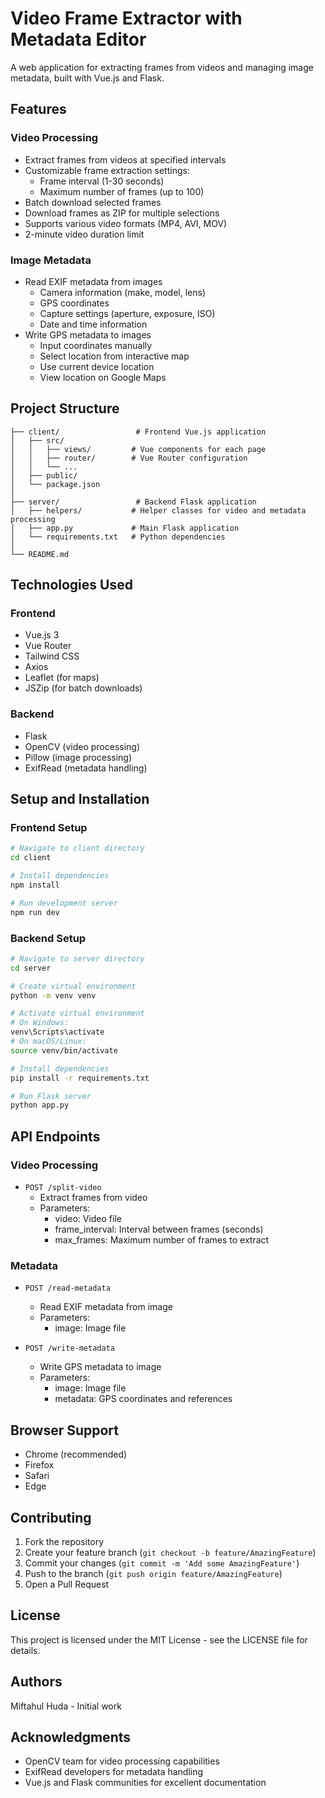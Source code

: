 # Video Frame Extractor with Metadata Editor

A web application for extracting frames from videos and managing image metadata, built with Vue.js and Flask.

## Features

### Video Processing
- Extract frames from videos at specified intervals
- Customizable frame extraction settings:
  - Frame interval (1-30 seconds)
  - Maximum number of frames (up to 100)
- Batch download selected frames
- Download frames as ZIP for multiple selections
- Supports various video formats (MP4, AVI, MOV)
- 2-minute video duration limit

### Image Metadata
- Read EXIF metadata from images
  - Camera information (make, model, lens)
  - GPS coordinates
  - Capture settings (aperture, exposure, ISO)
  - Date and time information
- Write GPS metadata to images
  - Input coordinates manually
  - Select location from interactive map
  - Use current device location
  - View location on Google Maps

## Project Structure

```
├── client/                 # Frontend Vue.js application
│   ├── src/
│   │   ├── views/         # Vue components for each page
│   │   ├── router/        # Vue Router configuration
│   │   └── ...
│   ├── public/
│   └── package.json
│
├── server/                 # Backend Flask application
│   ├── helpers/           # Helper classes for video and metadata processing
│   ├── app.py             # Main Flask application
│   └── requirements.txt   # Python dependencies
│
└── README.md
```

## Technologies Used

### Frontend
- Vue.js 3
- Vue Router
- Tailwind CSS
- Axios
- Leaflet (for maps)
- JSZip (for batch downloads)

### Backend
- Flask
- OpenCV (video processing)
- Pillow (image processing)
- ExifRead (metadata handling)

## Setup and Installation

### Frontend Setup
```bash
# Navigate to client directory
cd client

# Install dependencies
npm install

# Run development server
npm run dev
```

### Backend Setup
```bash
# Navigate to server directory
cd server

# Create virtual environment
python -m venv venv

# Activate virtual environment
# On Windows:
venv\Scripts\activate
# On macOS/Linux:
source venv/bin/activate

# Install dependencies
pip install -r requirements.txt

# Run Flask server
python app.py
```

## API Endpoints

### Video Processing
- `POST /split-video`
  - Extract frames from video
  - Parameters:
    - video: Video file
    - frame_interval: Interval between frames (seconds)
    - max_frames: Maximum number of frames to extract

### Metadata
- `POST /read-metadata`
  - Read EXIF metadata from image
  - Parameters:
    - image: Image file

- `POST /write-metadata`
  - Write GPS metadata to image
  - Parameters:
    - image: Image file
    - metadata: GPS coordinates and references

## Browser Support
- Chrome (recommended)
- Firefox
- Safari
- Edge

## Contributing
1. Fork the repository
2. Create your feature branch (`git checkout -b feature/AmazingFeature`)
3. Commit your changes (`git commit -m 'Add some AmazingFeature'`)
4. Push to the branch (`git push origin feature/AmazingFeature`)
5. Open a Pull Request

## License
This project is licensed under the MIT License - see the LICENSE file for details.

## Authors
Miftahul Huda - Initial work

## Acknowledgments
- OpenCV team for video processing capabilities
- ExifRead developers for metadata handling
- Vue.js and Flask communities for excellent documentation
